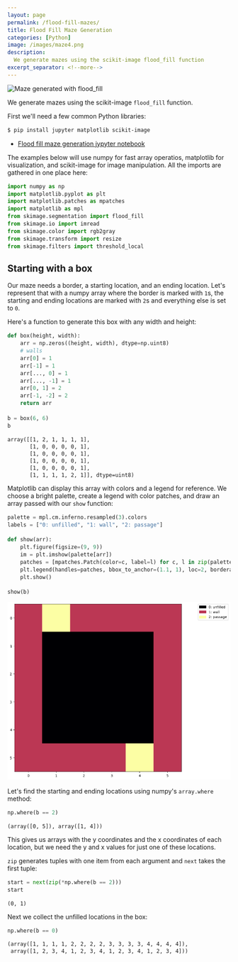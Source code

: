 ```yaml
---
layout: page
permalink: /flood-fill-mazes/
title: Flood Fill Maze Generation
categories: [Python]
image: /images/maze4.png
description:
  We generate mazes using the scikit-image flood_fill function
excerpt_separator: <!--more-->
---
```


<img src="/images/maze4.png" alt="Maze generated with flood_fill">

We generate mazes using the scikit-image `flood_fill` function.

<!--more-->

First we'll need a few common Python libraries:

```bash
$ pip install jupyter matplotlib scikit-image
```

* [Flood fill maze generation jypyter notebook](https://github.com/wardi/cpu/blob/main/maze/presentation.ipynb)

The examples below will use numpy for fast array operatios,
matplotlib for visualization, and scikit-image for image
manipulation. All the imports are gathered in one place here:

```python
import numpy as np
import matplotlib.pyplot as plt
import matplotlib.patches as mpatches
import matplotlib as mpl
from skimage.segmentation import flood_fill
from skimage.io import imread
from skimage.color import rgb2gray
from skimage.transform import resize
from skimage.filters import threshold_local
```

## Starting with a box

Our maze needs a border, a starting location, and an ending location.
Let's represent that with a numpy array where the border is marked with `1`s,
the starting and ending locations are marked with `2`s and everything else
is set to `0`.

Here's a function to generate this box with any width and height:

```python
def box(height, width):
    arr = np.zeros((height, width), dtype=np.uint8)
    # walls
    arr[0] = 1
    arr[-1] = 1
    arr[..., 0] = 1
    arr[..., -1] = 1
    arr[0, 1] = 2
    arr[-1, -2] = 2
    return arr

b = box(6, 6)
b
```

```
array([[1, 2, 1, 1, 1, 1],
       [1, 0, 0, 0, 0, 1],
       [1, 0, 0, 0, 0, 1],
       [1, 0, 0, 0, 0, 1],
       [1, 0, 0, 0, 0, 1],
       [1, 1, 1, 1, 2, 1]], dtype=uint8)
```

Matplotlib can display this array with colors and a legend for reference.
We choose a bright palette, create a legend with color patches, and draw
an array passed with our `show` function:

```python
palette = mpl.cm.inferno.resampled(3).colors
labels = ["0: unfilled", "1: wall", "2: passage"]

def show(arr):
    plt.figure(figsize=(9, 9))
    im = plt.imshow(palette[arr])
    patches = [mpatches.Patch(color=c, label=l) for c, l in zip(palette, labels)]
    plt.legend(handles=patches, bbox_to_anchor=(1.1, 1), loc=2, borderaxespad=0)
    plt.show()

show(b)
```

<img src="/images/maze_box1.png" alt="box with legend">

Let's find the starting and ending locations using numpy's `array.where` method:

```python
np.where(b == 2)
```

```
(array([0, 5]), array([1, 4]))
```

This gives us arrays with the y coordinates and the x coordinates of each location,
but we need the y and x values for just one of these locations.

`zip` generates tuples with one item from each argument and `next`
takes the first tuple:

```python
start = next(zip(*np.where(b == 2)))
start
```

```
(0, 1)
```

Next we collect the unfilled locations in the box:

```python
np.where(b == 0)
```

```
(array([1, 1, 1, 1, 2, 2, 2, 2, 3, 3, 3, 3, 4, 4, 4, 4]),
 array([1, 2, 3, 4, 1, 2, 3, 4, 1, 2, 3, 4, 1, 2, 3, 4]))
```
